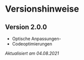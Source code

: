 # Versionshinweise

## Version 2.0.0
- Optische Anpassungen- 
- Codeoptimierungen

*Aktualisiert am 04.08.2021*
